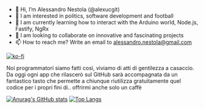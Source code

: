 - 👋 Hi, I’m Alessandro Nestola (@alexucgit)
- 👀 I am interested in politics, software development and football
- 🌱 I am currently learning how to interact with the Arduino world, Node.js, Fastify, NgRx
- 💞️ I am looking to collaborate on innovative and fascinating projects
- 📫 How to reach me? Write an email to alessandro.nestola@gmail.com

[![ko-fi](https://ko-fi.com/img/githubbutton_sm.svg)](https://ko-fi.com/N4N06L91H)

Noi programmatori siamo fatti così, viviamo di atti di gentilezza a casaccio.
Da oggi ogni app che rilascerò sul GitHub sarà accompagnata da un fantastico tasto che permette a chiunque riutilizza gratuitamente quel codice per i propri fini di.. offrirmi anche solo un caffè

<!---
alexucgit/alexucgit is a ✨ special ✨ repository because its `README.md` (this file) appears on your GitHub profile.
You can click the Preview link to take a look at your changes.
--->

[![Anurag's GitHub stats](https://github-readme-stats.vercel.app/api?username=alexucgit)](https://github.com/alexucgit/github-readme-stats)
[![Top Langs](https://github-readme-stats.vercel.app/api/top-langs/?username=alexucgit&layout=compact)](https://github.com/alexucgit/github-readme-stats)
